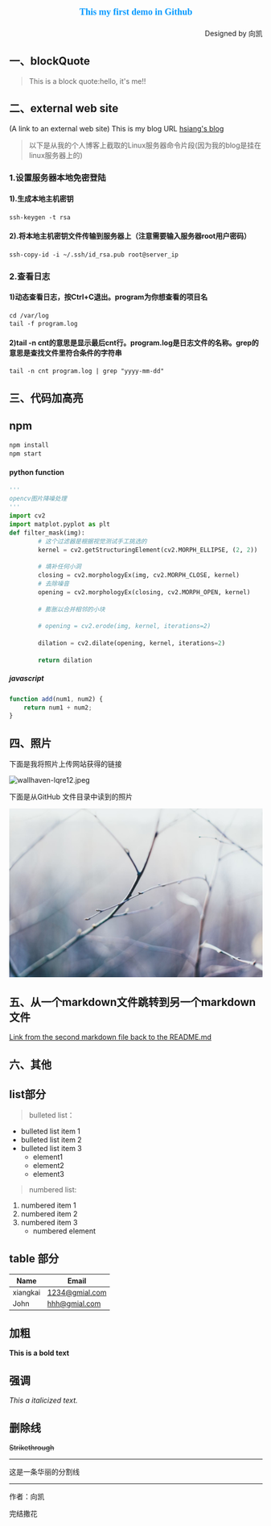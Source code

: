 <!-- Headings -->
# <center><font color=#0099ff size=4 face="黑体">This my first demo in Github</font></center>
<p align="right" >Designed by 向凯</p>

## 一、blockQuote

>This is a block quote:hello, it's me!!

## 二、external web site
(A link to an external web site) This is my blog URL  [hsiang's blog](http://rujinyu.com)

>以下是从我的个人博客上截取的Linux服务器命令片段(因为我的blog是挂在linux服务器上的)

### 1.设置服务器本地免密登陆

#### 1).生成本地主机密钥

```shell
ssh-keygen -t rsa
```

#### 2).将本地主机密钥文件传输到服务器上（注意需要输入服务器root用户密码）

```shell
ssh-copy-id -i ~/.ssh/id_rsa.pub root@server_ip
```

### 2.查看日志

#### 1)动态查看日志，按Ctrl+C退出。program为你想查看的项目名

```shell
cd /var/log
tail -f program.log
```

#### 2)tail -n cnt的意思是显示最后cnt行。program.log是日志文件的名称。grep的意思是查找文件里符合条件的字符串

```shell
tail -n cnt program.log | grep "yyyy-mm-dd"
```
## 三、代码加高亮
## npm
```bash
npm install
npm start
```
#### python function

```python
'''
opencv图片降噪处理
'''
import cv2
import matplot.pyplot as plt
def filter_mask(img):
        # 这个过滤器是根据视觉测试手工挑选的
        kernel = cv2.getStructuringElement(cv2.MORPH_ELLIPSE, (2, 2))

        # 填补任何小洞
        closing = cv2.morphologyEx(img, cv2.MORPH_CLOSE, kernel)
        # 去除噪音
        opening = cv2.morphologyEx(closing, cv2.MORPH_OPEN, kernel)

        # 膨胀以合并相邻的小块
        
        # opening = cv2.erode(img, kernel, iterations=2)
        
        dilation = cv2.dilate(opening, kernel, iterations=2)

        return dilation
```
##### javascript
```javascript
function add(num1, num2) {
    return num1 + num2;
}
```
## 四、照片
<p>下面是我将照片上传网站获得的链接</p>

![wallhaven-lqre12.jpeg](https://i.loli.net/2021/04/28/Cm2RcEArTUhtNPn.jpg)

<p>下面是从GitHub 文件目录中读到的照片</p>

![wallhaven-lqre13.jpeg](https://github.com/Hsiang-k/demo/blob/master/images/header.jpg)

## 五、从一个markdown文件跳转到另一个markdown文件

[Link from the second markdown file back to the README.md](https://github.com/Hsiang-k/demo/blob/master/README.md)

## 六、其他

## list部分

>bulleted list：
- bulleted list item 1 
- bulleted list item 2
- bulleted list item 3 
    - element1
    - element2
    - element3

>numbered list:
1. numbered item 1
2. numbered item 2
3. numbered item 3
    - numbered element

## table 部分
|  Name     |    Email  |
| --------- | --------- |
| xiangkai  | 1234@gmial.com |
| John      | hhh@gmial.com  |

## 加粗
**This is a bold text**

##  强调
*This a italicized text.*

## 删除线
~~Strikethrough~~

--- 
这是一条华丽的分割线

---
作者：向凯
<p>完结撒花</p>